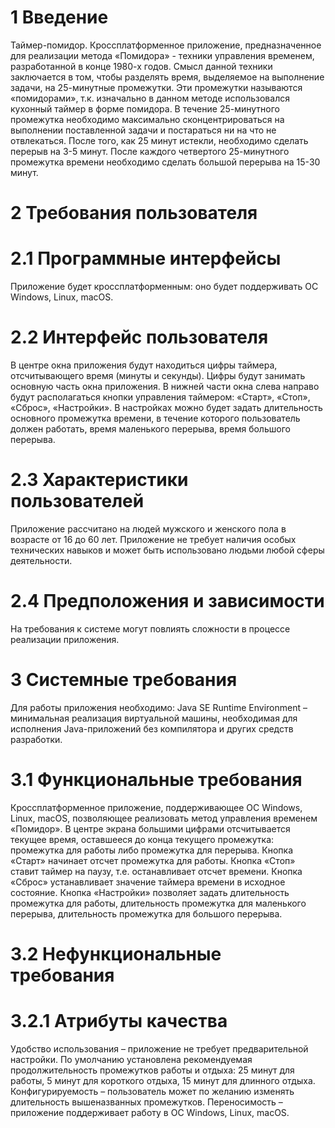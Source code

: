 # 1 Введение
Таймер-помидор. Кроссплатформенное приложение, предназначенное для реализации метода «Помидора» - техники управления временем, разработанной в конце 1980-х годов. Смысл данной техники заключается в том, чтобы разделять время, выделяемое на выполнение задачи, на 25-минутные промежутки. Эти промежутки называются «помидорами», т.к. изначально в данном методе использовался кухонный таймер в форме помидора.
	В течение 25-минутного промежутка необходимо максимально сконцентрироваться на выполнении поставленной задачи и постараться ни на что не отвлекаться. После того, как 25 минут истекли, необходимо сделать перерыв на 3-5 минут. После каждого четвертого 25-минутного промежутка времени необходимо сделать большой перерыва на 15-30 минут.
# 2 Требования пользователя
# 2.1 Программные интерфейсы
Приложение будет кроссплатформенным: оно будет поддерживать ОС Windows, Linux, macOS.
# 2.2 Интерфейс пользователя
В центре окна приложения будут находиться цифры таймера, отсчитывающего время (минуты и секунды). Цифры будут занимать основную часть окна приложения.
В нижней части окна слева направо будут располагаться кнопки управления таймером: «Старт», «Стоп», «Сброс», «Настройки».
В настройках можно будет задать длительность основного промежутка времени, в течение которого пользователь должен работать, время маленького перерыва, время большого перерыва.
# 2.3 Характеристики пользователей
Приложение рассчитано на людей мужского и женского пола в возрасте от 16 до 60 лет. Приложение не требует наличия особых технических навыков и может быть использовано людьми любой сферы деятельности.
# 2.4 Предположения и зависимости
На требования к системе могут повлиять сложности в процессе реализации приложения.
# 3 Системные требования
Для работы приложения необходимо: Java SE Runtime Environment – минимальная реализация виртуальной машины, необходимая для исполнения Java-приложений без компилятора и других средств разработки.
# 3.1 Функциональные требования
Кроссплатформенное приложение, поддерживающее ОС Windows, Linux, macOS, позволяющее реализовать метод управления временем «Помидор».
В центре экрана большими цифрами отсчитывается текущее время, оставшееся до конца текущего промежутка: промежутка для работы либо промежутка для перерыва.
Кнопка «Старт» начинает отсчет промежутка для работы.
Кнопка «Стоп» ставит таймер на паузу, т.е. останавливает отсчет времени.
Кнопка «Сброс» устанавливает значение таймера времени в исходное состояние.
Кнопка «Настройки» позволяет задать длительность промежутка для работы, длительность промежутка для маленького перерыва, длительность промежутка для большого перерыва.
# 3.2 Нефункциональные требования
# 3.2.1 Атрибуты качества
Удобство использования – приложение не требует предварительной настройки. По умолчанию установлена рекомендуемая продолжительность промежутков работы и отдыха: 25 минут для работы, 5 минут для короткого отдыха, 15 минут для длинного отдыха.
Конфигурируемость – пользователь может по желанию изменять длительность вышеназванных промежутков.
Переносимость – приложение поддерживает работу в ОС Windows, Linux, macOS.


